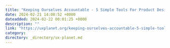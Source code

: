 ```yaml
---
title: "Keeping Ourselves Accountable - 5 Simple Tools For Product Designers"
date: 2024-02-21 14:08:52 +0000
dateadded: 2024-02-22 00:01:25 +0000
description: ""
link: "https://uxplanet.org/keeping-ourselves-accountable-5-simple-tools-for-product-designers-e4e1501546e8?source=rss----819cc2aaeee0---4"
category:
directory: _directory/ux-planet.md
---
```

